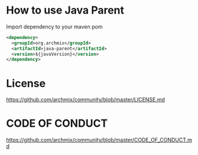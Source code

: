 # How to use Java Parent

Import dependency to your maven pom
```xml
<dependency>
  <groupId>org.archmix</groupId>
  <artifactId>java-parent</artifactId>
  <version>${javaVersion}</version>
</dependency>
```
# License
https://github.com/archmix/community/blob/master/LICENSE.md

# CODE OF CONDUCT
https://github.com/archmix/community/blob/master/CODE_OF_CONDUCT.md
